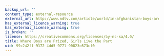 ```yaml
---
backup_url: ''
content_type: external-resource
external_url: http://www.ndtv.com/article/world/in-afghanistan-boys-are-prized-and-girls-live-the-part-53594
has_external_licence_warning: true
has_external_license_warning: true
is_broken: ''
license: https://creativecommons.org/licenses/by-nc-sa/4.0/
title: Where Boys are Prized, Girls Live the Part
uid: 99c242ff-9172-4dd5-9771-90823e873cf0
---
```

